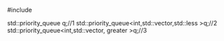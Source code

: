 #include <queue>

std::priority_queue<int> q;//1
std::priority_queue<int,std::vector<int>,std::less<int> >q;//2
std::priority_queue<int,std::vector<int>, greater<int> >q;//3
